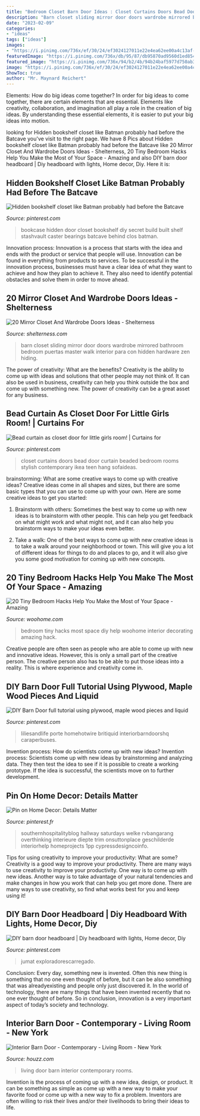 ```yaml
---
title: "Bedroom Closet Barn Door Ideas : Closet Curtains Doors Bead Door Curtain Beaded Bedroom Rooms Stylish Contemporary Ikea Teen Hang Sofaideas"
description: "Barn closet sliding mirror door doors wardrobe mirrored bathroom bedroom puertas master walk interior para con hidden hardware zen hiding"
date: "2023-02-09"
categories:
- "ideas"
tags: ["ideas"]
images:
- "https://i.pinimg.com/736x/ef/30/24/ef3024127011e22e4ea62ee00a4c13af--bead-curtains-little-girl-rooms.jpg"
featuredImage: "https://i.pinimg.com/736x/db/95/87/db95870ad9560d1ed854d72e7c37a456.jpg"
featured_image: "https://i.pinimg.com/736x/94/b2/4b/94b24baf5977d750ab3a3ecd369e92b7.jpg"
image: "https://i.pinimg.com/736x/ef/30/24/ef3024127011e22e4ea62ee00a4c13af--bead-curtains-little-girl-rooms.jpg"
ShowToc: true
author: "Mr. Maynard Reichert"
---
```



Elements: How do big ideas come together?
In order for big ideas to come together, there are certain elements that are essential. Elements like creativity, collaboration, and imagination all play a role in the creation of big ideas. By understanding these essential elements, it is easier to put your big ideas into motion.

	

		
looking for Hidden bookshelf closet like Batman probably had before the Batcave you've visit to the right page. We have 8 Pics about Hidden bookshelf closet like Batman probably had before the Batcave like 20 Mirror Closet And Wardrobe Doors Ideas - Shelterness, 20 Tiny Bedroom Hacks Help You Make the Most of Your Space - Amazing and also DIY barn door headboard | Diy headboard with lights, Home decor, Diy. Here it is:
		
    
## Hidden Bookshelf Closet Like Batman Probably Had Before The Batcave

<img loading=lazy src="https://i.pinimg.com/736x/d4/d7/f0/d4d7f01df8dc5604b94bfd18a14b629e.jpg" onerror="this.onerror=null;this.src='https://tse2.mm.bing.net/th?id=OIP.O-gahbBhYgCl0jYQlr4h3gHaJ3&amp;pid=15.1';" alt="Hidden bookshelf closet like Batman probably had before the Batcave">

_Source: pinterest.com_

>bookcase hidden door closet bookshelf diy secret build built shelf stashvault caster bearings batcave behind clos batman. 

	

Innovation process:
Innovation is a process that starts with the idea and ends with the product or service that people will use. Innovation can be found in everything from products to services. To be successful in the innovation process, businesses must have a clear idea of what they want to achieve and how they plan to achieve it. They also need to identify potential obstacles and solve them in order to move ahead.

    
## 20 Mirror Closet And Wardrobe Doors Ideas - Shelterness

<img loading=lazy src="https://i.shelterness.com/2017/03/04-sliding-barn-door-with-a-mirror-for-hiding-a-closet.jpg" onerror="this.onerror=null;this.src='https://tse3.mm.bing.net/th?id=OIP.-G4k1egoU3UCwbnfjXCPYQHaJ4&amp;pid=15.1';" alt="20 Mirror Closet And Wardrobe Doors Ideas - Shelterness">

_Source: shelterness.com_

>barn closet sliding mirror door doors wardrobe mirrored bathroom bedroom puertas master walk interior para con hidden hardware zen hiding. 

	

The power of creativity: What are the benefits?
Creativity is the ability to come up with ideas and solutions that other people may not think of. It can also be used in business, creativity can help you think outside the box and come up with something new. The power of creativity can be a great asset for any business.

    
## Bead Curtain As Closet Door For Little Girls Room! | Curtains For

<img loading=lazy src="https://i.pinimg.com/736x/ef/30/24/ef3024127011e22e4ea62ee00a4c13af--bead-curtains-little-girl-rooms.jpg" onerror="this.onerror=null;this.src='https://tse4.mm.bing.net/th?id=OIP.REfgEpuhgmBwWLKt6X3jCgHaJ3&amp;pid=15.1';" alt="Bead curtain as closet door for little girls room! | Curtains for">

_Source: pinterest.com_

>closet curtains doors bead door curtain beaded bedroom rooms stylish contemporary ikea teen hang sofaideas. 

	

brainstorming: What are some creative ways to come up with creative ideas?
Creative ideas come in all shapes and sizes, but there are some basic types that you can use to come up with your own. Here are some creative ideas to get you started:
1. Brainstorm with others: Sometimes the best way to come up with new ideas is to brainstorm with other people. This can help you get feedback on what might work and what might not, and it can also help you brainstorm ways to make your ideas even better.

2. Take a walk: One of the best ways to come up with new creative ideas is to take a walk around your neighborhood or town. This will give you a lot of different ideas for things to do and places to go, and it will also give you some good motivation for coming up with new concepts.


    
## 20 Tiny Bedroom Hacks Help You Make The Most Of Your Space - Amazing

<img loading=lazy src="http://www.woohome.com/wp-content/uploads/2014/07/brilliant-ideas-for-tiny-bedroom-12.jpg" onerror="this.onerror=null;this.src='https://tse1.mm.bing.net/th?id=OIP.cR0Wq8HXMfwVjLqqaKh43QHaLH&amp;pid=15.1';" alt="20 Tiny Bedroom Hacks Help You Make the Most of Your Space - Amazing">

_Source: woohome.com_

>bedroom tiny hacks most space diy help woohome interior decorating amazing hack. 

	

Creative people are often seen as people who are able to come up with new and innovative ideas. However, this is only a small part of the creative person. The creative person also has to be able to put those ideas into a reality. This is where experience and creativity come in.

    
## DIY Barn Door Full Tutorial Using Plywood, Maple Wood Pieces And Liquid

<img loading=lazy src="https://i.pinimg.com/736x/94/b2/4b/94b24baf5977d750ab3a3ecd369e92b7.jpg" onerror="this.onerror=null;this.src='https://tse2.mm.bing.net/th?id=OIP.0y6jfuvmDyeC4EVkuNQp_QHaJ3&amp;pid=15.1';" alt="DIY Barn Door full tutorial using plywood, maple wood pieces and liquid">

_Source: pinterest.com_

>liliesandlife porte homehotwire britiquid interiorbarndoorshq caraperbuses. 

	

Invention process: How do scientists come up with new ideas?
Invention process: Scientists come up with new ideas by brainstorming and analyzing data. They then test the idea to see if it is possible to create a working prototype. If the idea is successful, the scientists move on to further development.

    
## Pin On Home Decor: Details Matter

<img loading=lazy src="https://i.pinimg.com/736x/9f/9f/e9/9f9fe989e7560c06006444745f262c13.jpg" onerror="this.onerror=null;this.src='https://tse1.mm.bing.net/th?id=OIP.4g1XlePxmnMKaSW6o0bfxwHaJ4&amp;pid=15.1';" alt="Pin on Home Decor: Details Matter">

_Source: pinterest.fr_

>southernhospitalityblog hallway saturdays welke rvbangarang overthinking interieure diepte trim onsuttonplace geschilderde interiorhelp homeprojects 1pp cypressdesigncoinfo. 

	

Tips for using creativity to improve your productivity: What are some?
Creativity is a good way to improve your productivity. There are many ways to use creativity to improve your productivity. One way is to come up with new ideas. Another way is to take advantage of your natural tendencies and make changes in how you work that can help you get more done. There are many ways to use creativity, so find what works best for you and keep using it!

    
## DIY Barn Door Headboard | Diy Headboard With Lights, Home Decor, Diy

<img loading=lazy src="https://i.pinimg.com/736x/db/95/87/db95870ad9560d1ed854d72e7c37a456.jpg" onerror="this.onerror=null;this.src='https://tse1.mm.bing.net/th?id=OIP.cYhA5cXCe1UIwWGj4e4GlwHaJ3&amp;pid=15.1';" alt="DIY barn door headboard | Diy headboard with lights, Home decor, Diy">

_Source: pinterest.com_

>jumat exploradorescarregado. 

	

Conclusion:
Every day, something new is invented. Often this new thing is something that no one even thought of before, but it can be also something that was alreadyexisting and people only just discovered it. In the world of technology, there are many things that have been invented recently that no one ever thought of before. So in conclusion, innovation is a very important aspect of today’s society and technology.

    
## Interior Barn Door - Contemporary - Living Room - New York

<img loading=lazy src="https://st.hzcdn.com/simgs/7bd1136b0f3b04a5_4-2711/contemporary-living-room.jpg" onerror="this.onerror=null;this.src='https://tse3.mm.bing.net/th?id=OIP.sV_3BE7d3PiFL6LL9Haz8AHaFj&amp;pid=15.1';" alt="Interior Barn Door - Contemporary - Living Room - New York">

_Source: houzz.com_

>living door barn interior contemporary rooms. 

	

Invention is the process of coming up with a new idea, design, or product. It can be something as simple as come up with a new way to make your favorite food or come up with a new way to fix a problem. Inventors are often willing to risk their lives and/or their livelihoods to bring their ideas to life.

